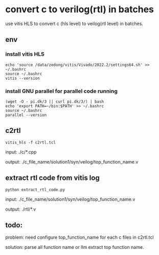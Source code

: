 # convert c to verilog(rtl) in batches

use vitis HLS to convert c (hls level) to veilog(rtl level) in batches.

## env

### install vitis HLS

```shell
echo 'source /data/zedong/vitis/Vivado/2022.2/settings64.sh' >> ~/.bashrc
source ~/.bashrc
vitis --version
```

### install GNU parallel for parallel code running

```shell
(wget -O - pi.dk/3 || curl pi.dk/3/) | bash
echo 'export PATH=~/bin:$PATH' >> ~/.bashrc
source ~/.bashrc
parallel --version
```

## c2rtl

```shell
vitis_hls -f c2rtl.tcl
```

input: ./c/*.cpp

output: ./c_file_name/solution1/syn/veilog/top_function_name.v

## extract rtl code from vitis log

```shell
python extract_rtl_code.py
```

input: ./c_file_name/solution1/syn/veilog/top_function_name.v

output: ./rtl/*.v

## todo: 

problem: need configure top_function_name for each c files in c2rtl.tcl 

solution: parse all function name or llm extract top function name.
